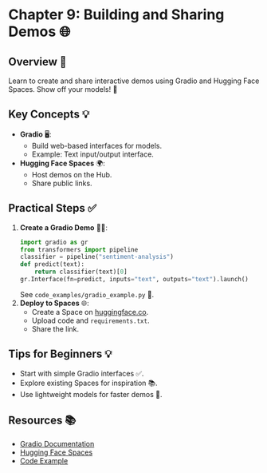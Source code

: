 # Chapter 9: Building and Sharing Demos 🌐

## Overview 🌟
Learn to create and share interactive demos using Gradio and Hugging Face Spaces. Show off your models! 🚀

## Key Concepts 💡
- **Gradio** 🖥️:
  - Build web-based interfaces for models.
  - Example: Text input/output interface.
- **Hugging Face Spaces** 🌍:
  - Host demos on the Hub.
  - Share public links.

## Practical Steps ✅
1. **Create a Gradio Demo** 🧑‍💻:
   ```python
   import gradio as gr
   from transformers import pipeline
   classifier = pipeline("sentiment-analysis")
   def predict(text):
       return classifier(text)[0]
   gr.Interface(fn=predict, inputs="text", outputs="text").launch()
   ```
   See `code_examples/gradio_example.py` 🐍.
2. **Deploy to Spaces** 🌐:
   - Create a Space on [huggingface.co](https://huggingface.co).
   - Upload code and `requirements.txt`.
   - Share the link.

## Tips for Beginners 💡
- Start with simple Gradio interfaces ✅.
- Explore existing Spaces for inspiration 📚.
- Use lightweight models for faster demos 🚀.

## Resources 📚
- [Gradio Documentation](https://gradio.app/docs)
- [Hugging Face Spaces](https://huggingface.co/spaces)
- [Code Example](../code_examples/gradio_example.py)
